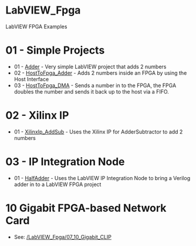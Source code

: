 # LabVIEW_Fpga
LabVIEW FPGA Examples

# 01 - Simple Projects
  * 01 - [Adder](https://github.com/JohnStratoudakis/LabVIEW_Fpga/tree/master/01_SimpleProjects/01_Adder) - Very simple LabVIEW project that adds 2 numbers
  * 02 - [HostToFpga_Adder](https://github.com/JohnStratoudakis/LabVIEW_Fpga/tree/master/01_SimpleProjects/02_HostToFpga_Adder) - Adds 2 numbers inside an FPGA by using the Host Interface
  * 03 - [HostToFpga_DMA](https://github.com/JohnStratoudakis/LabVIEW_Fpga/tree/master/01_SimpleProjects/03_HostToFpga_DMA) - Sends a number in to the FPGA, the FPGA doubles the number and sends it back up to the host via a FIFO.
# 02 - Xilinx IP
  * 01 - [XilinxIp_AddSub](https://github.com/JohnStratoudakis/LabVIEW_Fpga/tree/master/02_Xilinx_Ip/01_XilinxIp_AddSub) - Uses the Xilinx IP for AdderSubtractor to add 2 numbers
# 03 - IP Integration Node
  * 01 - [HalfAdder](https://github.com/JohnStratoudakis/LabVIEW_Fpga/tree/master/03_IP_Integration_Node/01_HalfAdder) - Uses the LabVIEW IP Integration Node to bring a Verilog adder in to a LabVIEW FPGA project

# 10 Gigabit FPGA-based Network Card
* See: [/LabVIEW_Fpga/07_10_Gigabit_CLIP](https://github.com/JohnStratoudakis/LabVIEW_Fpga/tree/master/07_10_Gigabit_CLIP)
